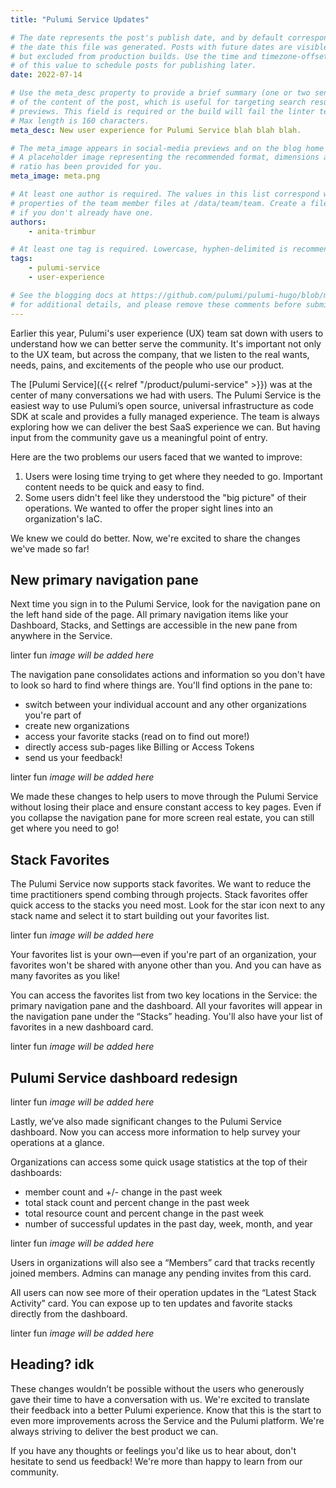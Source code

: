 ```yaml
---
title: "Pulumi Service Updates"

# The date represents the post's publish date, and by default corresponds with
# the date this file was generated. Posts with future dates are visible in development,
# but excluded from production builds. Use the time and timezone-offset portions of
# of this value to schedule posts for publishing later.
date: 2022-07-14

# Use the meta_desc property to provide a brief summary (one or two sentences)
# of the content of the post, which is useful for targeting search results or social-media
# previews. This field is required or the build will fail the linter test. 
# Max length is 160 characters.
meta_desc: New user experience for Pulumi Service blah blah blah.

# The meta_image appears in social-media previews and on the blog home page.
# A placeholder image representing the recommended format, dimensions and aspect
# ratio has been provided for you.
meta_image: meta.png

# At least one author is required. The values in this list correspond with the `id`
# properties of the team member files at /data/team/team. Create a file for yourself
# if you don't already have one.
authors:
    - anita-trimbur

# At least one tag is required. Lowercase, hyphen-delimited is recommended.
tags:
    - pulumi-service
    - user-experience

# See the blogging docs at https://github.com/pulumi/pulumi-hugo/blob/master/BLOGGING.md.
# for additional details, and please remove these comments before submitting for review.
---
```


Earlier this year, Pulumi's user experience (UX) team sat down with users to understand how we can better serve the community. It's important not only to the UX team, but across the company, that we listen to the real wants, needs, pains, and excitements of the people who use our product.

The [Pulumi Service]({{< relref "/product/pulumi-service" >}}) was at the center of many conversations we had with users. The Pulumi Service is the easiest way to use Pulumi’s open source, universal infrastructure as code SDK at scale and provides a fully managed experience. The team is always exploring how we can deliver the best SaaS experience we can. But having input from the community gave us a meaningful point of entry.

<!--more-->

Here are the two problems our users faced that we wanted to improve:

1. Users were losing time trying to get where they needed to go. Important content needs to be quick and easy to find.
2. Some users didn't feel like they understood the "big picture" of their operations. We wanted to offer the proper sight lines into an organization's IaC.

We knew we could do better. Now, we're excited to share the changes we've made so far!

## New primary navigation pane

Next time you sign in to the Pulumi Service, look for the navigation pane on the left hand side of the page. All primary navigation items like your Dashboard, Stacks, and Settings are accessible in the new pane from anywhere in the Service.

linter fun _image will be added here_

The navigation pane consolidates actions and information so you don't have to look so hard to find where things are. You'll find options in the pane to:

- switch between your individual account and any other organizations you're part of
- create new organizations
- access your favorite stacks (read on to find out more!)
- directly access sub-pages like Billing or Access Tokens
- send us your feedback!

linter fun _image will be added here_

We made these changes to help users to move through the Pulumi Service without losing their place and ensure constant access to key pages. Even if you collapse the navigation pane for more screen real estate, you can still get where you need to go!

## Stack Favorites

The Pulumi Service now supports stack favorites. We want to reduce the time practitioners spend combing through projects. Stack favorites offer quick access to the stacks you need most. Look for the star icon next to any stack name and select it to start building out your favorites list.

linter fun _image will be added here_

Your favorites list is your own—even if you're part of an organization, your favorites won't be shared with anyone other than you. And you can have as many favorites as you like!

You can access the favorites list from two key locations in the Service: the primary navigation pane and the dashboard. All your favorites will appear in the navigation pane under the “Stacks” heading. You'll also have your list of favorites in a new dashboard card.

linter fun _image will be added here_

## Pulumi Service dashboard redesign

linter fun _image will be added here_

Lastly, we’ve also made significant changes to the Pulumi Service dashboard. Now you can access more information to help survey your operations at a glance.

Organizations can access some quick usage statistics at the top of their dashboards:

- member count and +/- change in the past week
- total stack count and percent change in the past week
- total resource count and percent change in the past week
- number of successful updates in the past day, week, month, and year

linter fun _image will be added here_

Users in organizations will also see a “Members” card that tracks recently joined members. Admins can manage any pending invites from this card.

All users can now see more of their operation updates in the “Latest Stack Activity” card. You can expose up to ten updates and favorite stacks directly from the dashboard.

linter fun _image will be added here_

## Heading? idk

These changes wouldn’t be possible without the users who generously gave their time to have a conversation with us. We're excited to translate their feedback into a better Pulumi experience. Know that this is the start to even more improvements across the Service and the Pulumi platform. We're always striving to deliver the best product we can.

If you have any thoughts or feelings you'd like us to hear about, don't hesitate to send us feedback! We're more than happy to learn from our community.

